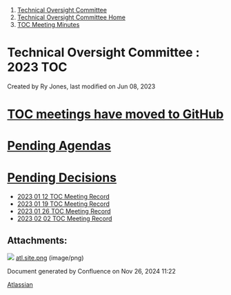 1. [Technical Oversight Committee](index.html)
2. [Technical Oversight Committee Home](Technical-Oversight-Committee-Home_21430274.html)
3. [TOC Meeting Minutes](TOC-Meeting-Minutes_21445470.html)

# Technical Oversight Committee : 2023 TOC

Created by Ry Jones, last modified on Jun 08, 2023

# [TOC meetings have moved to GitHub](https://toc.hyperledger.org/meeting-minutes/2023/)

# [Pending Agendas](https://github.com/hyperledger/toc/pulls)

# [Pending Decisions](https://github.com/hyperledger/toc/issues?q=is%3Aissue%20label%3Adecision-log)

- [2023 01 12 TOC Meeting Record](2023-01-12-TOC-Meeting-Record_21445794.html)
- [2023 01 19 TOC Meeting Record](2023-01-19-TOC-Meeting-Record_21445880.html)
- [2023 01 26 TOC Meeting Record](2023-01-26-TOC-Meeting-Record_21445906.html)
- [2023 02 02 TOC Meeting Record](2023-02-02-TOC-Meeting-Record_21445967.html)

## Attachments:

![](images/icons/bullet_blue.gif) [atl.site.png](attachments/21445786/21457288.png) (image/png)

Document generated by Confluence on Nov 26, 2024 11:22

[Atlassian](http://www.atlassian.com/)
